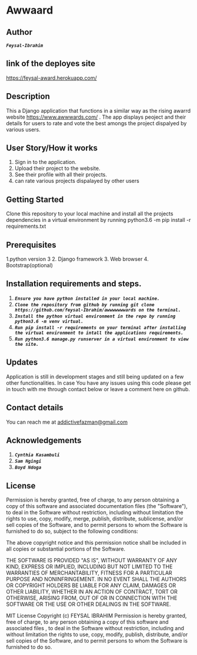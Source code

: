 # Awwaard
## Author
**_`Feysal-Ibrahim`_**

##  link of the deployes site
https://feysal-award.herokuapp.com/

## Description
This a Django application that functions in a similar way as the rising awarrd  website https://www.awwwards.com/ . The app displays peoject and their details for users to rate and vote the best amongs the project dispalyed by various users.

##  User Story/How it works
1. Sign in to the application.
2. Upload their project to the website.
3. See their profile with all their projects.
4. can rate various projects dispalayed by other users

## Getting Started
Clone this repository to your local machine and install all the projects dependencies in a virtual environment by running python3.6 -m pip install -r requirements.txt

## Prerequisites
1.python version 3
2. Django framework
3. Web browser
4. Bootstrap(optional)

## Installation requirements and steps.
1. **_`Ensure you have python installed in your local machine.`_**
2. **_`Clone the repository from github by running git clone https://github.com/feysal-Ibrahim/awwwwwwwards on the terminal.`_**
3.  **_`Install the python virtual environment in the repo by running python3.6 -m venv virtual.`_**
4. **_`Run pip install -r requirements on your terminal after installing the virtual environment to intall the applications requirements.`_**
5. **_`Run python3.6 manage.py runserver in a virtual environment to view the site.`_**

##  Updates
Application is still in development stages and still being updated on a few other functionalities. In case You have any issues using this code please get in touch with me through contact below or leave a comment here on github.
## Contact details
You can reach me at addictivefazman@gmail.com

## Acknowledgements
1. **_`Cynthia Kasambuli`_**
2. **_`Sam Ngingi`_**
3. **_`Boyd Ndoga`_**

## License

Permission is hereby granted, free of charge, to any person obtaining a copy of this software and associated documentation files (the "Software"), to deal in the Software without restriction, including without limitation the rights to use, copy, modify, merge, publish, distribute, sublicense, and/or sell copies of the Software, and to permit persons to whom the Software is furnished to do so, subject to the following conditions:

The above copyright notice and this permission notice shall be included in all copies or substantial portions of the Software.

THE SOFTWARE IS PROVIDED "AS IS", WITHOUT WARRANTY OF ANY KIND, EXPRESS OR IMPLIED, INCLUDING BUT NOT LIMITED TO THE WARRANTIES OF MERCHANTABILITY, FITNESS FOR A PARTICULAR PURPOSE AND NONINFRINGEMENT. IN NO EVENT SHALL THE AUTHORS OR COPYRIGHT HOLDERS BE LIABLE FOR ANY CLAIM, DAMAGES OR OTHER LIABILITY, WHETHER IN AN ACTION OF CONTRACT, TORT OR OTHERWISE, ARISING FROM, OUT OF OR IN CONNECTION WITH THE SOFTWARE OR THE USE OR OTHER DEALINGS IN THE SOFTWARE.

MIT License Copyright (c) FEYSAL IBRAHIM Permission is hereby granted, free of charge, to any person obtaining a copy of this software and associated files , to deal in the Software without restriction, including and without limitation the rights to use, copy, modify, publish, distribute, and/or sell copies of the Software, and to permit persons to whom the Software is furnished to do so.
